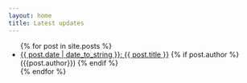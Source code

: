 ```yaml
---
layout: home
title: Latest updates
---
```


<ul>
  {% for post in site.posts %}
    <li>
      <a href="{{ post.url }}">{{ post.date  | date_to_string }}: {{ post.title }}</a> {% if post.author %} ({{post.author}}) {% endif %}
    </li>
  {% endfor %}
</ul>